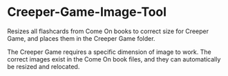 # Creeper-Game-Image-Tool
Resizes all flashcards from Come On books to correct size for Creeper Game, and places them in the Creeper Game folder.


The Creeper Game requires a specific dimension of image to work.
The correct images exist in the Come On book files, and they can automatically be resized and relocated.
